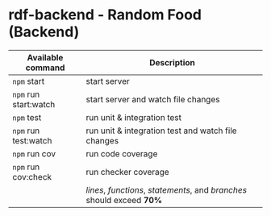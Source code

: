 # rdf-backend - Random Food (Backend)

| Available command     | Description                                                              |
| --------------------- | ------------------------------------------------------------------------ |
| `npm` start           | start server                                                             |
| `npm` run start:watch | start server and watch file changes                                      |
| `npm` test            | run unit & integration test                                              |
| `npm` run test:watch  | run unit & integration test and watch file changes                       |
| `npm` run cov         | run code coverage                                                        |
| `npm` run cov:check   | run checker coverage                                                     |
|                       | *lines*, *functions*, *statements*, and *branches* should exceed **70%** |